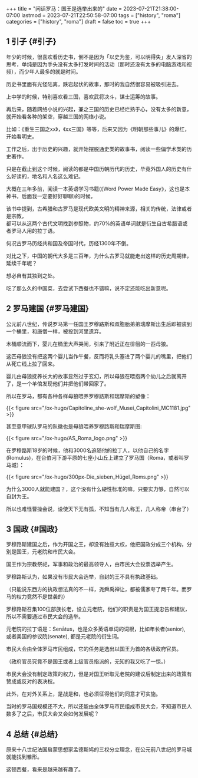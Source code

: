 +++
title = "闲话罗马：国王是选举出来的"
date = 2023-07-21T21:38:00-07:00
lastmod = 2023-07-21T22:50:58-07:00
tags = ["history", "roma"]
categories = ["history", "roma"]
draft = false
toc = true
+++

## <span class="section-num">1</span> 引子 {#引子}

年少的时候，很喜欢看历史书，倒不是因为「以史为鉴，可以明得失」发人深省的思考，单纯是因为手头没有太多打发时间的活动（那时还没有太多的电脑游戏和视频），而少年人最多的就是时间。 <br/>

历史书里面有光怪陆离，跌宕起伏的故事，那时的我自然很容易被吸引进去。 <br/>

上中学的时候，特别喜欢看三国，喜欢武将决斗，谋士运筹的故事。 <br/>

再后来，随着网络小说的兴起，兼之三国的历史已经烂熟于心，没有太多的新意，就开始看各种的架空，穿越三国的网络小说。 <br/>

比如：《重生三国之xx》，《xx三国》等等，后来又因为《明朝那些事儿》的爆红，开始看明史。 <br/>

工作之后，出于历史的兴趣，就开始摆脱通史类的故事书，阅读一些偏学术类的历史著作。 <br/>

只是在截止到这个时候，阅读的都是中国历朝历代的历史，毕竟外国人的历史有什么好读的，地名和人名这么难记。 <br/>

大概在三年多前，阅读一本英语学习书籍(《Word Power Made Easy》，这也是本神书，后面我一定要好好聊聊)的时候， <br/>

该书中提到，古希腊和古罗马是现代欧美文明的精神来源，相关的传统，法律或者是宗教， <br/>
都可以从这两个古代文明找到参照物，约70%的英语单词就是衍生自古希腊语或者罗马人用的拉丁语。 <br/>

何况古罗马历经共和国及帝国时代，历经1300年不倒。 <br/>

对比之下，中国的朝代大多是三百年，为什么古罗马就能走出这样的历史周期律，延续千年呢？ <br/>

想必自有其独到之处。 <br/>

吃了那么久的中国菜，去尝试下西餐也不错嘛，说不定还能吃出新意呢。 <br/>


## <span class="section-num">2</span> 罗马建国 {#罗马建国}

公元前八世纪，传说罗马第一任国王罗穆路斯和双胞胎弟弟瑞摩斯出生后即被装到一个桶里，和唐僧一样，被投到河里遗弃。 <br/>

木桶顺流而下，婴儿在桶里大声哭闹，引来了附近正在徘徊的一匹母狼。 <br/>

这匹母狼没有把这两个婴儿当作午餐，反而将乳头塞进了两个婴儿的嘴里，把他们从死亡线上拉了回来。 <br/>

婴儿由母狼抚养长大的故事显然过于玄幻，所以母狼在喂抱两个幼儿之后就离开了，是一个羊倌发现他们并把他们带回家了。 <br/>

所以在罗马，都有各种各样母狼喂养罗穆路斯和瑞摩斯的塑像： <br/>

{{< figure src="/ox-hugo/Capitoline_she-wolf_Musei_Capitolini_MC1181.jpg" >}} <br/>

甚至意甲球队罗马的队徽也是母狼喂养罗穆路斯和瑞摩斯图: <br/>

{{< figure src="/ox-hugo/AS_Roma_logo.png" >}} <br/>

在罗穆路斯18岁的时候，他和3000名追随他的拉丁人，以他自己的名字(Romulus)，在台伯河下游平原的七座小山丘上建立了罗马国（Roma，或者叫罗马城）： <br/>

{{< figure src="/ox-hugo/300px-Die_sieben_Hügel_Roms.png" >}} <br/>

为什么3000人就能建国？，这个没有什么硬性标准的嘛，只要实力够，自然可以自封为王。 <br/>

所以也难怪曹操会说，设使天下无有孤，不知当有几人称王，几人称帝（串台了） <br/>


## <span class="section-num">3</span> 国政 {#国政}

罗穆路斯建国之后，作为开国之王，却没有独揽大权，他把国政分成三个机构，分别是国王，元老院和市民大会。 <br/>

国王作为宗教祭祀，军事和政治的最高领导人，由市民大会投票选举产生。 <br/>

罗穆路斯认为，如果没有市民大会选举，自封的王不具有执政基础。 <br/>

（只能说东西方的执政想法真的不一样，尧舜禹禅让，都被儒家夸了两千年。而罗马的权力竟然不是世袭的） <br/>

罗穆路斯召集100位部族长老，设立元老院，他们的职责是为国王提忠告和建议，所以不需要通过市民大会的选举。 <br/>

元老院的拉丁语是：Senātus，也是众多英语单词的词根，比如年长者(senior), 或者美国的参议院(senate), 都是元老院的衍生词。 <br/>

市民大会由全体罗马市民组成，它的任务是选出以国王为首的各级政府官员。 <br/>

（政府官员究竟不是国王或者上级官员指派的，无知的我又吃了一惊。） <br/>

市民大会没有制定政策的权力，但是对国王听取元老院的建议后制定出来的政策有赞成或反对的表决权。 <br/>

此外，在对外关系上，是战是和，也必须征得他们的同意才可实施。 <br/>

当时的罗马国规模还不大，所以还能由全体罗马市民组成市民大会，不知道市民人数多了之后，市民大会又会如何发展呢？ <br/>


## <span class="section-num">4</span> 总结 {#总结}

原来十八世纪法国启蒙思想家孟德斯鸠的三权分立理念，在公元前八世纪的罗马城就能找到雏形。 <br/>

这顿西餐，看来是越来越有趣了。 <br/>

